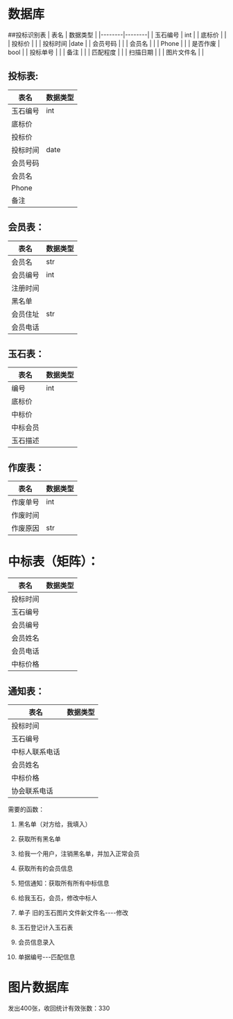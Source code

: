 # 数据库

##投标识别表
| 表名 | 数据类型 |
|--------|--------|
| 玉石编号  |   int    |
|   底标价    |     |
|   投标价     |      |
|   投标时间     |date     |
|   会员号码    |      |
|   会员名    |      |
|   Phone    |       |
|   是否作废    |   bool  |
|   投标单号    |     |
|   备注    |     |
|  匹配程度    |     |
| 扫描日期  |   |
| 图片文件名  |   |

## 投标表:

| 表名 | 数据类型 |
|--------|--------|
| 玉石编号  |   int    |
|   底标价    |     |
|   投标价     |      |
|   投标时间     |date     |
|   会员号码    |      |
|   会员名    |      |
|   Phone    |       |
|   备注    |     |


## 会员表：

| 表名 | 数据类型 |
|--------|--------|
|   会员名 |   str  |
|   会员编号 |   int  |
| 注册时间   |     |
|  黑名单  |     |
|   会员住址 |  str   |
|会员电话    |     |

## 玉石表：

| 表名 | 数据类型 |
|--------|--------|
| 编号  |   int    |
| 底标价  |   |
|  中标价 |   |
| 中标会员  |   |
|  玉石描述 |   |

## 作废表：

| 表名 | 数据类型 |
|--------|--------|
| 作废单号  |   int    |
| 作废时间  |   |
|  作废原因 | str  |


# 中标表（矩阵）：

| 表名 | 数据类型 |
|--------|--------|
|投标时间  |  |
|    玉石编号    |        |
|   会员编号   |        |
|   会员姓名    |        |
|   会员电话   |        |
|   中标价格    |        |


## 通知表：

| 表名 | 数据类型 |
|--------|--------|
|投标时间  |  |
|    玉石编号    |        |
|   中标人联系电话    |        |
|   会员姓名    |        |
|   中标价格    |        |
|   协会联系电话 |   |


需要的函数： 

1. 黑名单（对方给，我填入）

2. 获取所有黑名单

3. 给我一个用户，注销黑名单，并加入正常会员

4. 获取所有的会员信息
    
5. 短信通知：获取所有所有中标信息

6. 给我玉石，会员，修改中标人

7. 单子 旧的玉石图片文件新文件名----修改

8. 玉石登记计入玉石表

9. 会员信息录入

10. 单据编号---匹配信息


# 图片数据库
发出400张，收回统计有效张数：330
